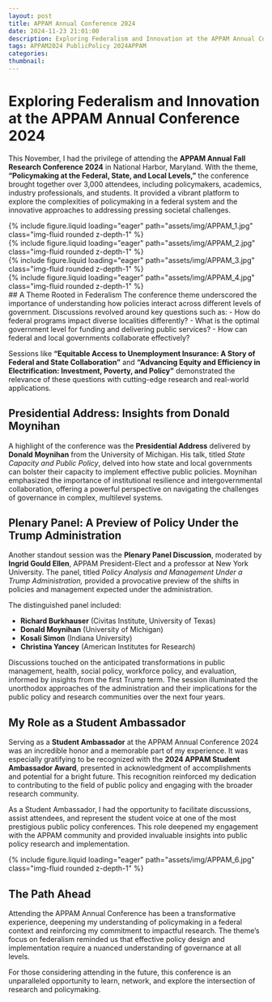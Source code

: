 ```yaml
---
layout: post
title: APPAM Annual Conference 2024
date: 2024-11-23 21:01:00
description: Exploring Federalism and Innovation at the APPAM Annual Conference 2024
tags: APPAM2024 PublicPolicy 2024APPAM
categories:
thumbnail: 
---
```


# Exploring Federalism and Innovation at the APPAM Annual Conference 2024

This November, I had the privilege of attending the **APPAM Annual Fall Research Conference 2024** in National Harbor, Maryland. With the theme, **“Policymaking at the Federal, State, and Local Levels,”** the conference brought together over 3,000 attendees, including policymakers, academics, industry professionals, and students. It provided a vibrant platform to explore the complexities of policymaking in a federal system and the innovative approaches to addressing pressing societal challenges.
<div class="row mt-3">
    <div class="col-sm mt-3 mt-md-0">
        {% include figure.liquid loading="eager" path="assets/img/APPAM_1.jpg" class="img-fluid rounded z-depth-1" %}
    </div>
    <div class="col-sm mt-3 mt-md-0">
        {% include figure.liquid loading="eager" path="assets/img/APPAM_2.jpg" class="img-fluid rounded z-depth-1" %}
    </div>
</div>
<div class="row mt-3">
    <div class="col-sm mt-3 mt-md-0">
        {% include figure.liquid loading="eager" path="assets/img/APPAM_3.jpg" class="img-fluid rounded z-depth-1" %}
    </div>
    <div class="col-sm mt-3 mt-md-0">
        {% include figure.liquid loading="eager" path="assets/img/APPAM_4.jpg" class="img-fluid rounded z-depth-1" %}
    </div>
</div>
## A Theme Rooted in Federalism  
The conference theme underscored the importance of understanding how policies interact across different levels of government. Discussions revolved around key questions such as:  
- How do federal programs impact diverse localities differently?  
- What is the optimal government level for funding and delivering public services?  
- How can federal and local governments collaborate effectively?  

Sessions like **“Equitable Access to Unemployment Insurance: A Story of Federal and State Collaboration”** and **“Advancing Equity and Efficiency in Electrification: Investment, Poverty, and Policy”** demonstrated the relevance of these questions with cutting-edge research and real-world applications.

## Presidential Address: Insights from Donald Moynihan  
A highlight of the conference was the **Presidential Address** delivered by **Donald Moynihan** from the University of Michigan. His talk, titled *State Capacity and Public Policy*, delved into how state and local governments can bolster their capacity to implement effective public policies. Moynihan emphasized the importance of institutional resilience and intergovernmental collaboration, offering a powerful perspective on navigating the challenges of governance in complex, multilevel systems.

## Plenary Panel: A Preview of Policy Under the Trump Administration  
Another standout session was the **Plenary Panel Discussion**, moderated by **Ingrid Gould Ellen**, APPAM President-Elect and a professor at New York University. The panel, titled *Policy Analysis and Management Under a Trump Administration,* provided a provocative preview of the shifts in policies and management expected under the administration.  

The distinguished panel included:  
- **Richard Burkhauser** (Civitas Institute, University of Texas)  
- **Donald Moynihan** (University of Michigan)  
- **Kosali Simon** (Indiana University)  
- **Christina Yancey** (American Institutes for Research)  

Discussions touched on the anticipated transformations in public management, health, social policy, workforce policy, and evaluation, informed by insights from the first Trump term. The session illuminated the unorthodox approaches of the administration and their implications for the public policy and research communities over the next four years.

## My Role as a Student Ambassador  

Serving as a **Student Ambassador** at the APPAM Annual Conference 2024 was an incredible honor and a memorable part of my experience. It was especially gratifying to be recognized with the **2024 APPAM Student Ambassador Award**, presented in acknowledgment of accomplishments and potential for a bright future. This recognition reinforced my dedication to contributing to the field of public policy and engaging with the broader research community.  

As a Student Ambassador, I had the opportunity to facilitate discussions, assist attendees, and represent the student voice at one of the most prestigious public policy conferences. This role deepened my engagement with the APPAM community and provided invaluable insights into public policy research and implementation.  
    <div class="col-sm mt-3 mt-md-0">
        {% include figure.liquid loading="eager" path="assets/img/APPAM_6.jpg" class="img-fluid rounded z-depth-1" %} 

## The Path Ahead  
Attending the APPAM Annual Conference has been a transformative experience, deepening my understanding of policymaking in a federal context and reinforcing my commitment to impactful research. The theme’s focus on federalism reminded us that effective policy design and implementation require a nuanced understanding of governance at all levels.

For those considering attending in the future, this conference is an unparalleled opportunity to learn, network, and explore the intersection of research and policymaking.
